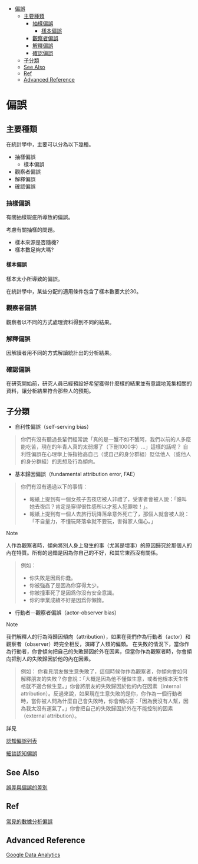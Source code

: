 <!-- TOC start (generated with https://github.com/derlin/bitdowntoc) -->

- [偏誤](#)
   * [主要種類](#-1)
      + [抽樣偏誤](#-2)
         - [樣本偏誤](#-3)
      + [觀察者偏誤](#-4)
      + [解釋偏誤](#-5)
      + [確認偏誤](#-6)
   * [子分類](#-7)
   * [See Also](#see-also)
   * [Ref](#ref)
   * [Advanced Reference](#advanced-reference)

<!-- TOC end -->

<!-- TOC --><a name=""></a>
# 偏誤
<!-- TOC --><a name="-1"></a>
## 主要種類
在統計學中，主要可以分為以下幾種。

+ 抽樣偏誤
  - 樣本偏誤
+ 觀察者偏誤
+ 解釋偏誤
+ 確認偏誤

<!-- TOC --><a name="-2"></a>
### 抽樣偏誤
有關抽樣瑕疵所導致的偏誤。

考慮有關抽樣的問題。
+ 樣本來源是否隨機?
+ 樣本數足夠大嗎?

<!-- TOC --><a name="-3"></a>
#### 樣本偏誤

樣本太小所導致的偏誤。

在統計學中，某些分配的適用條件包含了樣本數要大於30。

<!-- TOC --><a name="-4"></a>
### 觀察者偏誤
觀察者以不同的方式處理資料得到不同的結果。

<!-- TOC --><a name="-5"></a>
### 解釋偏誤
因解讀者用不同的方式解讀統計出的分析結果。

<!-- TOC --><a name="-6"></a>
### 確認偏誤
在研究開始前，研究人員已經預設好希望獲得什麼樣的結果並有意識地蒐集相關的資料，讓分析結果符合那些人的預期。

<!-- TOC --><a name="-7"></a>
## 子分類
+ 自利性偏誤（self-serving bias）

> 你們有沒有聽過長輩們經常說「真的是一蟹不如不蟹阿，我們以前的人多麼能吃苦，現在的年青人真的太弱爆了（下刪1000字）…」這樣的話呢？
> 自利性偏誤在心理學上係指抬高自己（或自己的身分群組）貶低他人（或他人的身分群組）的思想及行為傾向。

+ 基本歸因偏誤（fundamental attribution error, FAE）

> 你們有沒有遇過以下的事情：
> + 報紙上提到有一個女孩子去夜店被人非禮了，受害者會被人說：「誰叫她去夜店？肯定是穿得很性感所以才惹人犯罪啦！」。
> + 報紙上提到有一個人去旅行玩降落傘意外死亡了，那個人就會被人說：「不自量力，不懂玩降落傘就不要玩，害得家人傷心。」

> [!NOTE]
> 人作為觀察者時，傾向將別人身上發生的事（尤其是壞事）的原因歸究於那個人的內在特質。所有的過錯是因為你自己的不好，和其它東西沒有關係。
>> 例如：
>> + 你失敗是因爲你蠢。
>> + 你被強姦了是因為你穿得太少。
>> + 你被撞車死了是因爲你沒有安全意識。
>> + 你的學業成績不好是因爲你懶惰。

+ 行動者－觀察者偏誤（actor-observer bias）

> [!NOTE]
> 我們解釋人的行為時歸因傾向（attribution），如果在我們作為行動者（actor）和觀察者（observer）時完全相反，演繹了人類的偏頗。
> 在失敗的情況下，當你作為行動者，你會傾向把自己的失敗歸因於外在因素，但當你作為觀察者時，你會傾向把別人的失敗歸因於他的內在因素。
>> 例如：
>> 你看見朋友做生意失敗了，這個時候你作為觀察者，你傾向會如何解釋朋友的失敗？你會說：「大概是因為他不懂做生意，或者他根本天生性格就不適合做生意。」你會將朋友的失敗歸因於他的內在因素（internal attribution）。反過來說，如果現在生意失敗的是你，你作為一個行動者時，當你被人問為什麼自己會失敗時，你會傾向答：「因為我沒有人幫，因為我太沒有運氣了。」你會把自己的失敗歸因於外在不能控制的因素（external attribution）。



詳見

[認知偏誤列表](https://zh.wikipedia.org/zh-tw/%E8%AA%8D%E7%9F%A5%E5%81%8F%E8%AA%A4%E5%88%97%E8%A1%A8)

[細談認知偏誤](https://www.thenewslens.com/article/124701)


<!-- TOC --><a name="see-also"></a>
## See Also
[誤差與偏誤的差別](https://medium.com/marketingdatascience/%E8%AA%A4%E5%B7%AE-%E8%88%87-%E5%81%8F%E8%AA%A4-%E7%9A%84%E5%B7%AE%E5%88%A5-cb9cf413467)

<!-- TOC --><a name="ref"></a>
## Ref
[常見的數據分析偏誤](https://talk-about-data.medium.com/4-%E7%A8%AE%E5%B8%B8%E8%A6%8B%E7%9A%84%E6%95%B8%E6%93%9A%E5%88%86%E6%9E%90%E5%81%8F%E8%AA%A4-af8d514f63c6)

<!-- TOC --><a name="advanced-reference"></a>
## Advanced Reference
[Google Data Analytics](https://www.coursera.org/professional-certificates/google-data-analytics)
